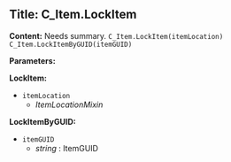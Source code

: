 ## Title: C_Item.LockItem

**Content:**
Needs summary.
`C_Item.LockItem(itemLocation)`
`C_Item.LockItemByGUID(itemGUID)`

**Parameters:**

**LockItem:**
- `itemLocation`
  - *ItemLocationMixin*

**LockItemByGUID:**
- `itemGUID`
  - *string* : ItemGUID